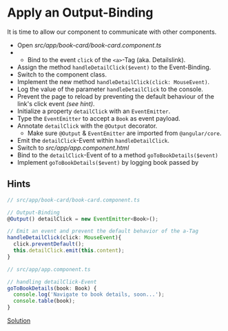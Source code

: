 # Apply an Output-Binding
It is time to allow our component to communicate with other components.

- Open _src/app/book-card/book-card.component.ts_
- - Bind to the event `click` of the `<a>`-Tag (aka. Detailslink).
- Assign the method `handleDetailClick($event)` to the Event-Binding.
- Switch to the component class.
- Implement the new method `handleDetailClick(click: MouseEvent)`.
- Log the value of the parameter `handleDetailClick` to the console.
- Prevent the page to reload by preventing the default behaviour of the link's click event _(see hint)_.
- Initialize a property `detailClick` with an `EventEmitter`.
- Type the `EventEmitter` to accept a `Book` as event payload.
- Annotate `detailClick` with the `@Output` decorator.
    - Make sure `@Output` & `EventEmitter` are imported from `@angular/core`.
- Emit the `detailClick`-Event within `handleDetailClick`.
- Switch to _src/app/app.component.html_
- Bind to the `detailClick`-Event of _<app-book-card>_ to a method `goToBookDetails($event)`
- Implement `goToBookDetails($event)` by logging book passed by _<app-book-card>_

## Hints
```ts
// src/app/book-card/book-card.component.ts

// Output-Binding
@Output() detailClick = new EventEmitter<Book>();

// Emit an event and prevent the default behavior of the a-Tag
handleDetailClick(click: MouseEvent){
  click.preventDefault();
  this.detailClick.emit(this.content);
}
```

```ts
// src/app/app.component.ts

// handling detailClick-Event
goToBookDetails(book: Book) {
  console.log('Navigate to book details, soon...');
  console.table(book);
}
```

[Solution](https://github.com/martinakraus/bookmonkey-client/commit/780755893c5c0ffee6caa946584157d2cf7f42e7)

